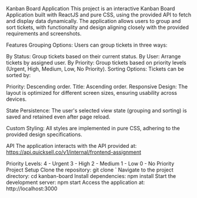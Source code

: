 Kanban Board Application
This project is an interactive Kanban Board Application built with ReactJS and pure CSS, using the provided API to fetch and display data dynamically. The application allows users to group and sort tickets, with functionality and design aligning closely with the provided requirements and screenshots.

Features
Grouping Options:
Users can group tickets in three ways:

By Status: Group tickets based on their current status.
By User: Arrange tickets by assigned user.
By Priority: Group tickets based on priority levels (Urgent, High, Medium, Low, No Priority).
Sorting Options:
Tickets can be sorted by:

Priority: Descending order.
Title: Ascending order.
Responsive Design:
The layout is optimized for different screen sizes, ensuring usability across devices.

State Persistence:
The user's selected view state (grouping and sorting) is saved and retained even after page reload.

Custom Styling:
All styles are implemented in pure CSS, adhering to the provided design specifications.

API
The application interacts with the API provided at:
https://api.quicksell.co/v1/internal/frontend-assignment

Priority Levels:
4 - Urgent
3 - High
2 - Medium
1 - Low
0 - No Priority
Project Setup
Clone the repository:
git clone <repository-url>
`
Navigate to the project directory:
  cd kanban-board
Install dependencies:
npm install
Start the development server:
npm start
Access the application at:
http://localhost:3000
